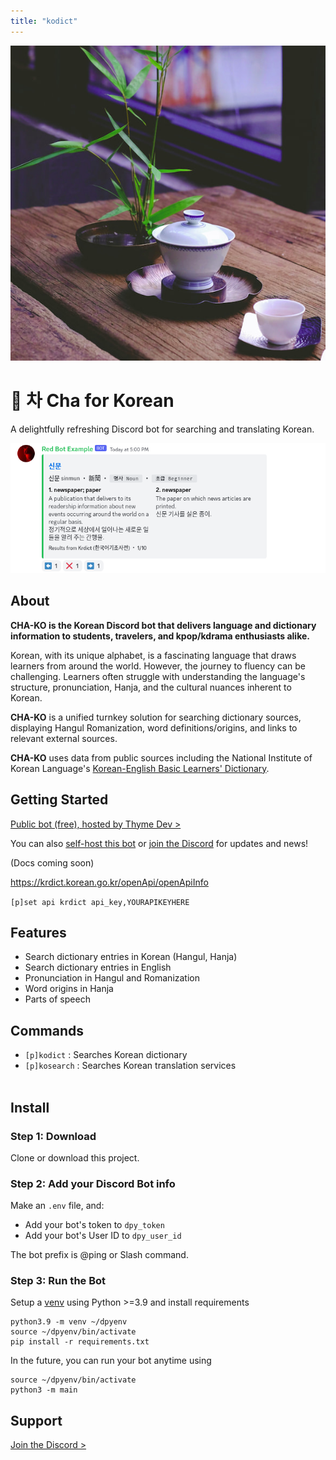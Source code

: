 ```yaml
---
title: "kodict"
---
```


<img src="./cha-sq.jpg" alt="Cha Series by Coffeebank: A delightfully refreshing Discord bot" class="h-24 aspect-square rounded mb-2" />

# 🍵 차 Cha for Korean

<p class="text-3xl pt-0 mt-0">A delightfully refreshing Discord bot for searching and translating Korean.</p>

<component-coghero cog="kodict" desc="Korean dictionary bot. Searches National Institute of Korean Language's Korean-English Learners' Dictionary (한국어기초사전) using their Open API."></component-coghero>

![Kodict: A Korean dictionary entry for 신문 (sinmun, newspaper)](./kodict-example.png)


## About

**CHA-KO is the Korean Discord bot that delivers language and dictionary information to students, travelers, and kpop/kdrama enthusiasts alike.**

Korean, with its unique alphabet, is a fascinating language that draws learners from around the world. However, the journey to fluency can be challenging. Learners often struggle with understanding the language's structure, pronunciation, Hanja, and the cultural nuances inherent to Korean.

**CHA-KO** is a unified turnkey solution for searching dictionary sources, displaying Hangul Romanization, word definitions/origins, and links to relevant external sources.

**CHA-KO** uses data from public sources including the National Institute of Korean Language's [Korean-English Basic Learners' Dictionary](https://krdict.korean.go.kr/mainAction).


## Getting Started

[Public bot (free), hosted by Thyme Dev >](https://thymedev.github.io/docs/cha/ko)

You can also [self-host this bot](/start) or [join the Discord](https://coffeebank.github.io/discord) for updates and news!

(Docs coming soon)

https://krdict.korean.go.kr/openApi/openApiInfo

`[p]set api krdict api_key,YOURAPIKEYHERE`


## Features

- Search dictionary entries in Korean (Hangul, Hanja)
- Search dictionary entries in English
- Pronunciation in Hangul and Romanization
- Word origins in Hanja
- Parts of speech


## Commands

- `[p]kodict` : Searches Korean dictionary
- `[p]kosearch` : Searches Korean translation services
<br /><br />

## Install

### Step 1: Download

Clone or download this project.

### Step 2: Add your Discord Bot info

Make an `.env` file, and:
- Add your bot's token to `dpy_token`
- Add your bot's User ID to `dpy_user_id`

The bot prefix is @ping or Slash command.

### Step 3: Run the Bot

Setup a [venv](https://docs.python.org/3/library/venv.html) using Python >=3.9 and install requirements

```
python3.9 -m venv ~/dpyenv
source ~/dpyenv/bin/activate
pip install -r requirements.txt
```

In the future, you can run your bot anytime using
```
source ~/dpyenv/bin/activate
python3 -m main
```


## Support

[Join the Discord >](https://coffeebank.github.io/discord)
